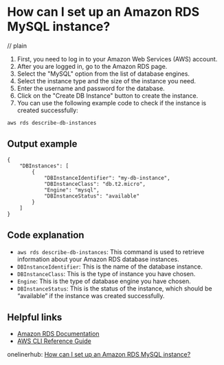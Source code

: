 # How can I set up an Amazon RDS MySQL instance?
// plain

1. First, you need to log in to your Amazon Web Services (AWS) account.
2. After you are logged in, go to the Amazon RDS page.
3. Select the "MySQL" option from the list of database engines.
4. Select the instance type and the size of the instance you need.
5. Enter the username and password for the database.
6. Click on the "Create DB Instance" button to create the instance.
7. You can use the following example code to check if the instance is created successfully:

```
aws rds describe-db-instances
```

## Output example

```
{
    "DBInstances": [
        {
            "DBInstanceIdentifier": "my-db-instance",
            "DBInstanceClass": "db.t2.micro",
            "Engine": "mysql",
            "DBInstanceStatus": "available"
        }
    ]
}
```

## Code explanation

- `aws rds describe-db-instances`: This command is used to retrieve information about your Amazon RDS database instances.
- `DBInstanceIdentifier`: This is the name of the database instance.
- `DBInstanceClass`: This is the type of instance you have chosen.
- `Engine`: This is the type of database engine you have chosen.
- `DBInstanceStatus`: This is the status of the instance, which should be “available” if the instance was created successfully.

## Helpful links
- [Amazon RDS Documentation](https://docs.aws.amazon.com/AmazonRDS/latest/UserGuide/Welcome.html)
- [AWS CLI Reference Guide](https://docs.aws.amazon.com/cli/latest/reference/rds/describe-db-instances.html)

onelinerhub: [How can I set up an Amazon RDS MySQL instance?](https://onelinerhub.com/amazon-redshift/how-can-i-set-up-an-amazon-rds-mysql-instance)